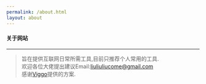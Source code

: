 ```yaml
---
permalink: /about.html
layout: about
---
```


#### 关于网站

--- 

> 旨在提供互联网日常所需工具,目前只推荐个人常用的工具.  
> 欢迎各位大佬提出建议Email:liuliuliucome@gmail.com         
> 感谢[Viggo](http://viggoz.com/)提供的方案.  